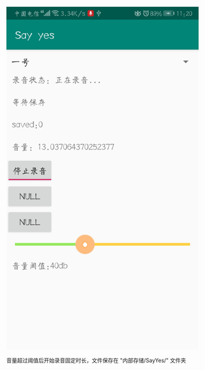 ![截图](https://github.com/NewYinbao/voice_classification/blob/master/sayyes2.0/%E6%88%AA%E5%9B%BE.jpg)

音量超过阈值后开始录音固定时长，文件保存在 "内部存储/SayYes/" 文件夹
